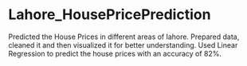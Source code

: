 # Lahore_HousePricePrediction
Predicted the House Prices in different areas of lahore.
Prepared data, cleaned it and then visualized it for better understanding.
Used Linear Regression to predict the house prices with an accuracy of 82%.
